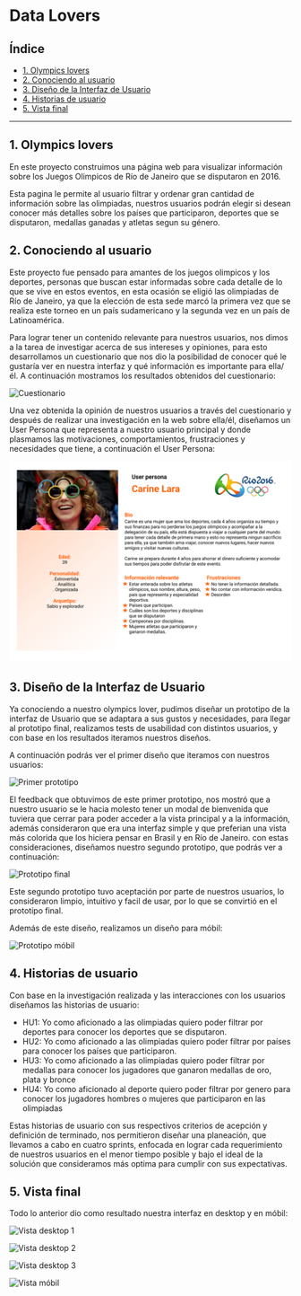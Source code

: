 # Data Lovers

## Índice

* [1. Olympics lovers](#1-olympics-lovers)
* [2. Conociendo al usuario](#2-conociendo-al-usuario)
* [3. Diseño de la Interfaz de Usuario](#3-diseño-de-la-interfaz-de-usuario)
* [4. Historias de usuario](#4-historias-de-usuario)
* [5. Vista final](#5-vista-final)

***

## 1. Olympics lovers

En este proyecto construimos una página web para visualizar información sobre los Juegos Olimpicos de Río de Janeiro que se disputaron en 2016. 

Esta pagina le permite al usuario filtrar y ordenar gran cantidad de información sobre las olimpiadas, nuestros usuarios podrán elegir si desean conocer más detalles sobre los países que participaron, deportes que se disputaron, medallas ganadas y atletas segun su género.
## 2. Conociendo al usuario

Este proyecto fue pensado para amantes de los juegos olimpicos y los deportes, personas que buscan estar informadas sobre cada detalle de lo que se vive en estos eventos, en esta ocasión se eligió las olimpiadas de Río de Janeiro, ya que la elección de esta sede marcó la primera vez que se realiza este torneo en un país sudamericano y la segunda vez en un país de Latinoamérica.

Para lograr tener un contenido relevante para nuestros usuarios, nos dimos a la tarea de investigar acerca de sus intereses y opiniones, para esto desarrollamos un cuestionario que nos dio la posibilidad de conocer qué le gustaría ver en nuestra interfaz y qué información es importante para ella/él. A continuación mostramos los resultados obtenidos del cuestionario:

![Cuestionario]()

Una vez obtenida la opinión de nuestros usuarios a través del cuestionario y después de realizar una investigación en la web sobre ella/él, diseñamos un User Persona que representa a nuestro usuario principal y donde plasmamos las motivaciones, comportamientos, frustraciones y necesidades que tiene, a continuación el User Persona:

![User persona](https://raw.githubusercontent.com/Melissa-Bracamonte/CDMX012-data-lovers/ordenamiento-de-tabla/src/img/User%20persona.png)

## 3. Diseño de la Interfaz de Usuario

Ya conociendo a nuestro olympics lover, pudimos diseñar un prototipo de la interfaz de Usuario que se adaptara a sus gustos y necesidades, para llegar al prototipo final, realizamos tests de usabilidad con distintos usuarios, y con base en los resultados iteramos nuestros diseños.

A continuación podrás ver el primer diseño que iteramos con nuestros usuarios:

![Primer prototipo]()

El feedback que obtuvimos de este primer prototipo, nos mostró que a nuestro usuario se le hacia molesto tener un modal de bienvenida que tuviera que cerrar para poder acceder a la vista principal y a la información, además consideraron que era una interfaz simple y que preferian una vista más colorida que los hiciera pensar en Brasil y en Río de Janeiro. con estas consideraciones, diseñamos nuestro segundo prototipo, que podrás ver a continuación:

![Prototipo final]()

Este segundo prototipo tuvo aceptación por parte de nuestros usuarios, lo consideraron limpio, intuitivo y facil de usar, por lo que se convirtió en el prototipo final.

Además de este diseño, realizamos un diseño para móbil:

![Prototipo móbil]()

## 4. Historias de usuario

Con base en la investigación realizada y las interacciones con los usuarios diseñamos las historias de usuario:

* HU1: Yo como aficionado a las olimpiadas quiero poder filtrar por deportes para conocer los deportes que se disputaron.
* HU2: Yo como aficionado a las olimpiadas quiero poder filtrar por países para conocer los países que participaron.
* HU3: Yo como aficionado a las olimpiadas quiero poder filtrar por medallas para conocer los jugadores que ganaron medallas de oro, plata y bronce
* HU4: Yo como aficionado al deporte quiero poder filtrar por genero para conocer los jugadores hombres o mujeres que participaron en las olimpiadas

Estas historias de usuario con sus respectivos criterios de acepción y definición de terminado, nos permitieron diseñar una planeación, que llevamos a cabo en cuatro sprints, enfocada en lograr cada requerimiento de nuestros usuarios en el menor tiempo posible y bajo el ideal de la solución que consideramos más optima para cumplir con sus expectativas.

## 5. Vista final

Todo lo anterior dio como resultado nuestra interfaz en desktop y en móbil:

![Vista desktop 1]()

![Vista desktop 2]()

![Vista desktop 3]()

![Vista móbil]()